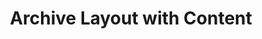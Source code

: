 ---
title: "Archive Layout with Content"
layout: archive
permalink: /archive-layout-with-content/
---